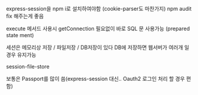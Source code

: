 express-session을 npm i로 설치하여야함 (cookie-parser도 마찬가지)
npm audit fix 해주는게 좋음

execute 메서드 사용시 getConnection 필요없이 바로 SQL 문 사용가능 (prepared state ment)

세션은 메모리상 저장 / 파일저장 / DB저장이 있다 
DB에 저장하면 웹서버가 여러개 일 경우 유지가능

session-file-store

보통은 Passport를 많이 씀(express-session 대신.. Oauth2 로그인 처리 할 경우 편함)